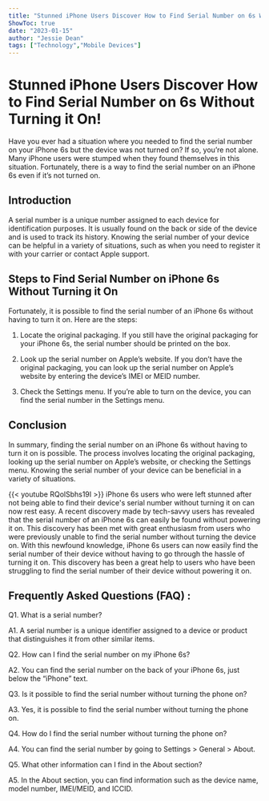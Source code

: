 ```yaml
---
title: "Stunned iPhone Users Discover How to Find Serial Number on 6s Without Turning it On!"
ShowToc: true 
date: "2023-01-15"
author: "Jessie Dean" 
tags: ["Technology","Mobile Devices"]
---
```

# Stunned iPhone Users Discover How to Find Serial Number on 6s Without Turning it On!

Have you ever had a situation where you needed to find the serial number on your iPhone 6s but the device was not turned on? If so, you’re not alone. Many iPhone users were stumped when they found themselves in this situation. Fortunately, there is a way to find the serial number on an iPhone 6s even if it’s not turned on.

## Introduction

A serial number is a unique number assigned to each device for identification purposes. It is usually found on the back or side of the device and is used to track its history. Knowing the serial number of your device can be helpful in a variety of situations, such as when you need to register it with your carrier or contact Apple support.

## Steps to Find Serial Number on iPhone 6s Without Turning it On

Fortunately, it is possible to find the serial number of an iPhone 6s without having to turn it on. Here are the steps:

1. Locate the original packaging. If you still have the original packaging for your iPhone 6s, the serial number should be printed on the box.

2. Look up the serial number on Apple’s website. If you don’t have the original packaging, you can look up the serial number on Apple’s website by entering the device’s IMEI or MEID number.

3. Check the Settings menu. If you’re able to turn on the device, you can find the serial number in the Settings menu.

## Conclusion

In summary, finding the serial number on an iPhone 6s without having to turn it on is possible. The process involves locating the original packaging, looking up the serial number on Apple’s website, or checking the Settings menu. Knowing the serial number of your device can be beneficial in a variety of situations.

{{< youtube RQolSbhs19I >}} 
iPhone 6s users who were left stunned after not being able to find their device's serial number without turning it on can now rest easy. A recent discovery made by tech-savvy users has revealed that the serial number of an iPhone 6s can easily be found without powering it on. This discovery has been met with great enthusiasm from users who were previously unable to find the serial number without turning the device on. With this newfound knowledge, iPhone 6s users can now easily find the serial number of their device without having to go through the hassle of turning it on. This discovery has been a great help to users who have been struggling to find the serial number of their device without powering it on.

## Frequently Asked Questions (FAQ) :
Q1. What is a serial number?

A1. A serial number is a unique identifier assigned to a device or product that distinguishes it from other similar items.

Q2. How can I find the serial number on my iPhone 6s?

A2. You can find the serial number on the back of your iPhone 6s, just below the “iPhone” text.

Q3. Is it possible to find the serial number without turning the phone on?

A3. Yes, it is possible to find the serial number without turning the phone on.

Q4. How do I find the serial number without turning the phone on?

A4. You can find the serial number by going to Settings > General > About.

Q5. What other information can I find in the About section?

A5. In the About section, you can find information such as the device name, model number, IMEI/MEID, and ICCID.


